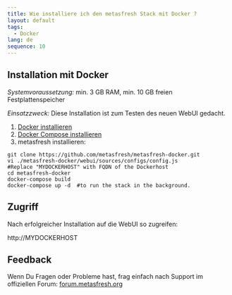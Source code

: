 ```yaml
---
title: Wie installiere ich den metasfresh Stack mit Docker ?
layout: default
tags:
  - Docker
lang: de
sequence: 10
---
```


## Installation mit Docker

*Systemvoraussetzung:* min. 3 GB RAM, min. 10 GB freien Festplattenspeicher


*Einsatzzweck:* Diese Installation ist zum Testen des neuen WebUI gedacht.

1. [Docker installieren](https://docs.docker.com/engine/installation/linux/ubuntu/)
1. [Docker Compose installieren](https://docs.docker.com/compose/install/)
1. metasfresh installieren:

```
git clone https://github.com/metasfresh/metasfresh-docker.git
vi ./metasfresh-docker/webui/sources/configs/config.js
#Replace "MYDOCKERHOST" with FQDN of the Dockerhost
cd metasfresh-docker
docker-compose build
docker-compose up -d  #to run the stack in the background.
```

## Zugriff

Nach erfolgreicher Installation auf die WebUI so zugreifen:

http://MYDOCKERHOST


## Feedback

Wenn Du Fragen oder Probleme hast, frag einfach nach Support im offiziellen Forum: [forum.metasfresh.org](http://forum.metasfresh.org)
